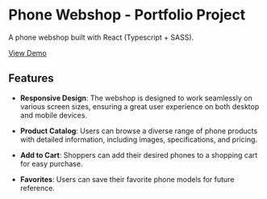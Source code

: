# Phone Webshop - Portfolio Project

A phone webshop built with React (Typescript + SASS).

[View Demo](https://lukacsja.github.io/product_catalog/)

## Features

- **Responsive Design**: The webshop is designed to work seamlessly on various screen sizes, ensuring a great user experience on both desktop and mobile devices.

- **Product Catalog**: Users can browse a diverse range of phone products with detailed information, including images, specifications, and pricing.

- **Add to Cart**: Shoppers can add their desired phones to a shopping cart for easy purchase.

- **Favorites**: Users can save their favorite phone models for future reference.
